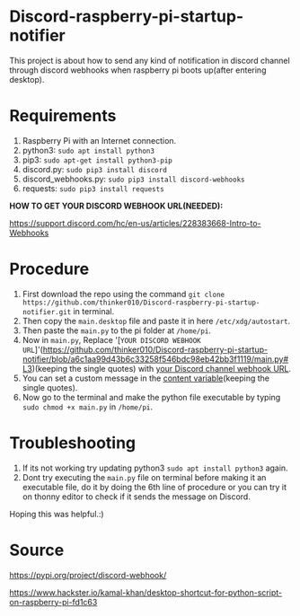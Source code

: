 # Discord-raspberry-pi-startup-notifier
This project is about how to send any kind of notification in discord channel through discord webhooks when raspberry pi boots up(after entering desktop).


# Requirements
1. Raspberry Pi with an Internet connection.
2. python3: `sudo apt install python3`
3. pip3: `sudo apt-get install python3-pip`
4. discord.py: `sudo pip3 install discord`
5. discord_webhooks.py: `sudo pip3 install discord-webhooks`
6. requests: `sudo pip3 install requests`

**HOW TO GET YOUR DISCORD WEBHOOK URL(NEEDED):**

https://support.discord.com/hc/en-us/articles/228383668-Intro-to-Webhooks


# Procedure

1. First download the repo using the command `git clone https://github.com/thinker010/Discord-raspberry-pi-startup-notifier.git` in terminal.
2. Then copy the `main.desktop` file and paste it in here `/etc/xdg/autostart`.
3. Then paste the `main.py` to the pi folder at `/home/pi`.
4. Now in `main.py`, Replace '[`YOUR DISCORD WEBHOOK URL`]'(https://github.com/thinker010/Discord-raspberry-pi-startup-notifier/blob/a6c1aa99d43b6c33258f546bdc98eb42bb3f1119/main.py#L3)(keeping the single quotes) with [your Discord channel webhook URL](https://support.discord.com/hc/en-us/articles/228383668-Intro-to-Webhooks). 
5. You can set a custom message in the [content variable](https://github.com/thinker010/Discord-raspberry-pi-startup-notifier/blob/a6c1aa99d43b6c33258f546bdc98eb42bb3f1119/main.py#L3)(keeping the single quotes).
6. Now go to the terminal and make the python file executable by typing `sudo chmod +x main.py` in `/home/pi`.



# Troubleshooting
1. If its not working try updating python3 `sudo apt install python3` again.
2. Dont try executing the `main.py` file on terminal before making it an executable file, do it by doing the 6th line of procedure or you can try it on thonny editor to check if it sends the message on Discord.


Hoping this was helpful.:)


# Source

https://pypi.org/project/discord-webhook/

https://www.hackster.io/kamal-khan/desktop-shortcut-for-python-script-on-raspberry-pi-fd1c63
